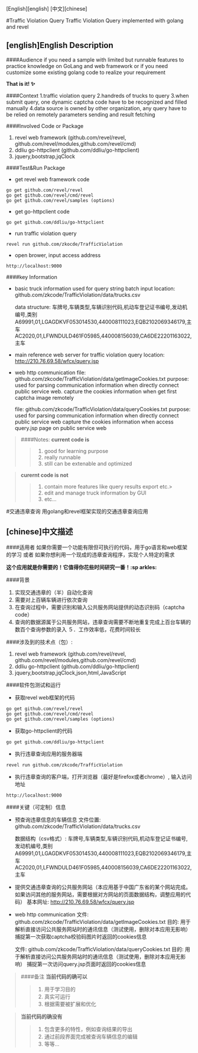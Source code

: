 [English][english]      [中文][chinese]

#Traffic Violation Query
Traffic Violation Query implemented with golang and revel 

[english]English Description
----------------------------

####Audience
if you need a sample with limited but runnable features to practice knowledge on GoLang and web framework
or
if you need customize some existing golang code to realize your requirement 

**That is it! :sparkles:**

####Context
1.traffic violation query
2.handreds of trucks to query 
3.when submit query, one dynamic captcha code have to be recognized and filled manually
4.data source is owned by other organization, any query have to be relied on remotely parameters sending and result fetching


####Involved Code or Package
1. revel web framework (github.com/revel/revel, github.com/revel/modules,github.com/revel/cmd)
2. ddliu go-httpclient (github.com/ddliu/go-httpclient)
3. jquery,bootstrap,jqClock


####Test&Run Package
* get revel web framework code
```
go get github.com/revel/revel
go get github.com/revel/cmd/revel
go get github.com/revel/samples (options)
```
* get go-httpclient code
```
go get github.com/ddliu/go-httpclient
```

* run traffic violation query
```
revel run github.com/zkocde/TrafficViolation
```

* open brower, input access address
```
http://localhost:9000
```

####key Information
* basic truck information used for query string batch input 
	location:
		github.com/zkcode/TrafficViolation/data/trucks.csv

	data structure:
		车牌号,车辆类型,车辆识别代码,机动车登记证书编号,发动机编号,类别
		A69991,01,LGAGDKVF053014530,440008111023,EQB2102069346179,主车
		AC2020,01,LFWNDULD461F05985,440008156039,CA6DE22201163022,主车

* main reference web server for traffic violation query
	location:
		http://210.76.69.58/wfcx/query.jsp

* web http communication
	file:
		github.com/zkcode/TrafficViolation/data/getImageCookies.txt
	purpose:
		used for parsing communication information when directly connect public service web.
		capture the cookies information when get first captcha image remotely

	file:
		github.com/zkcode/TrafficViolation/data/queryCookies.txt
	purpose:
		used for parsing communication information when directly connect public service web
		capture the cookies information when access query.jsp page on public service web

> ####Notes:
> **current code is**
> > 1. good for learning purpose
> > 2. really runnable
> > 3. still can be extenable and optimized

>**curernt code is not**
> > 1. contain more features like query results export etc.>
> > 2. edit and manage truck information by GUI
> > 3. etc...

#交通违章查询
用golang和revel框架实现的交通违章查询应用 

[chinese]中文描述
----------------
####适用者
如果你需要一个功能有限但可执行的代码，用于go语言和web框架的学习
或者
如果你想利用一个现成的违章查询程序，实现个人特定的需求 

**这个应用就是你需要的！它值得你花些时间研究一番！:sp arkles:**

####背景
1. 实现交通违章的（半）自动化查询
2. 需要对上百辆车辆进行依次查询 
3. 在查询过程中，需要识别和输入公共服务网站提供的动态识别码（captcha code）
4. 查询的数据源属于公共服务网站，违章查询需要不断地重复完成上百台车辆的数百个查询参数的录入
５．工作效率低，花费时间较长

####涉及到的技术点（包）:
1. revel web framework (github.com/revel/revel, github.com/revel/modules,github.com/revel/cmd)
2. ddliu go-httpclient (github.com/ddliu/go-httpclient)
3. jquery,bootstrap,jqClock,json,html,JavaScript

####软件包测试和运行
- 获取revel web框架的代码
 	
```
go get github.com/revel/revel
go get github.com/revel/cmd/revel
go get github.com/revel/samples (options)
```

- 获取go-httpclient的代码
```
go get github.com/ddliu/go-httpclient
```

- 执行违章查询应用的服务器端
```
revel run github.com/zkcode/TrafficViolation
```

- 执行违章查询的客户端，打开浏览器（最好是firefox或者chrome）, 输入访问地址
```
http://localhost:9000
```

####关键（可定制）信息
- 预查询违章信息的车辆信息 
	文件位置: 
		github.com/zkcode/TrafficViolation/data/trucks.csv

	数据结构（csv格式）:
		车牌号,车辆类型,车辆识别代码,机动车登记证书编号,发动机编号,类别
		A69991,01,LGAGDKVF053014530,440008111023,EQB2102069346179,主车
		AC2020,01,LFWNDULD461F05985,440008156039,CA6DE22201163022,主车

- 提供交通违章查询的公共服务网站（本应用基于中国广东省的某个网站完成。如果访问其他的服务网站，需要根据对方网站的页面数据结构，调整应用的代码）
	基本网址:
		http://210.76.69.58/wfcx/query.jsp		

- web http communication
	文件:
		github.com/zkcode/TrafficViolation/data/getImageCookies.txt
	目的:
		用于解析直接访问公共服务网站时的通讯信息（测试使用，删除对本应用无影响）
		捕捉第一次获取captcha校验码图片时返回的cookies信息

	文件:
		github.com/zkcode/TrafficViolation/data/queryCookies.txt
	目的:
		用于解析直接访问公共服务网站时的通讯信息（测试使用，删除对本应用无影响）
		捕捉第一次访问query.jsp页面时返回的cookies信息

> ####备注
> **当前代码的确可以**
> > 1. 用于学习目的
> > 2. 真实可运行
> > 3. 根据需要被扩展和优化

> **当前代码的确没有**
> > 1. 包含更多的特性，例如查询结果的导出
> > 2. 通过前段界面完成被查询车辆信息的编辑
> > 3. 等等...
